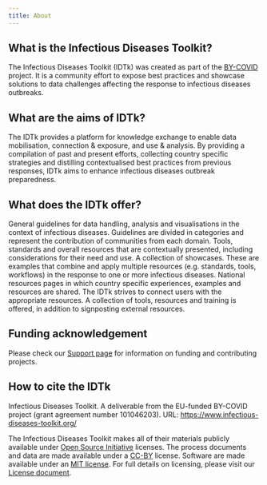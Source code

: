 ```yaml
---
title: About
---
```

## What is the Infectious Diseases Toolkit?
The Infectious Diseases Toolkit (IDTk) was created as part of the [BY-COVID]( https://by-covid.org/) project. It is a community effort to expose best practices and showcase solutions to data challenges affecting the response to infectious diseases outbreaks.

## What are the aims of IDTk?
The IDTk provides a platform for knowledge exchange to enable data mobilisation, connection & exposure, and use & analysis.
By providing a compilation of past and present efforts, collecting country specific strategies and distilling contextualised best practices from previous responses, IDTk aims to enhance  infectious diseases outbreak preparedness.

## What does the IDTk offer?
General guidelines for data handling, analysis and visualisations in the context of infectious diseases. Guidelines are divided in categories and represent the contribution of communities from each domain.
Tools, standards and overall resources that are contextually presented, including considerations for their need and use. 
A collection of showcases. These are examples that combine and apply multiple resources (e.g. standards, tools, workflows) in the response to one or more infectious diseases.
National resources pages in which country specific experiences, examples and resources are shared.
The IDTk strives to connect users with the appropriate resources. A collection of tools, resources and training is offered, in addition to signposting external resources.
 
 ## Funding acknowledgement
Please check our [Support page](/about/support) for information on funding and contributing projects.
 
## How to cite the IDTk
Infectious Diseases Toolkit. A deliverable from the EU-funded BY-COVID project (grant agreement number 101046203). URL: https://www.infectious-diseases-toolkit.org/

The Infectious Diseases Toolkit makes all of their materials publicly available under [Open Source Initiative](https://opensource.org/licenses) licenses.
The process documents and data are made available under a [CC-BY](https://creativecommons.org/licenses/by/4.0/) license.
Software are made available under an [MIT license](https://opensource.org/licenses/mit-license.html).
For full details on licensing, please visit our [License document](https://github.com/elixir-europe/rdmkit/blob/master/LICENSE).
